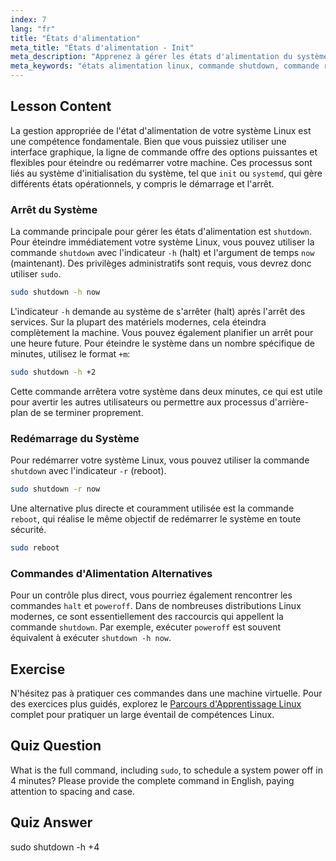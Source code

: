 ```yaml
---
index: 7
lang: "fr"
title: "États d'alimentation"
meta_title: "États d'alimentation - Init"
meta_description: "Apprenez à gérer les états d'alimentation du système Linux. Ce guide couvre les commandes essentielles d'arrêt (shutdown), de redémarrage (reboot) et de halt pour éteindre ou redémarrer votre système Linux en toute sécurité. Maîtrisez ces commandes Linux fondamentales pour l'administration système."
meta_keywords: "états alimentation linux, commande shutdown, commande reboot, commande halt, poweroff linux, redémarrer linux, administration système linux, linux débutants, commandes linux, systemd, init"
---
```


## Lesson Content

La gestion appropriée de l'état d'alimentation de votre système Linux est une compétence fondamentale. Bien que vous puissiez utiliser une interface graphique, la ligne de commande offre des options puissantes et flexibles pour éteindre ou redémarrer votre machine. Ces processus sont liés au système d'initialisation du système, tel que `init` ou `systemd`, qui gère différents états opérationnels, y compris le démarrage et l'arrêt.

### Arrêt du Système

La commande principale pour gérer les états d'alimentation est `shutdown`. Pour éteindre immédiatement votre système Linux, vous pouvez utiliser la commande `shutdown` avec l'indicateur `-h` (halt) et l'argument de temps `now` (maintenant). Des privilèges administratifs sont requis, vous devrez donc utiliser `sudo`.

```bash
sudo shutdown -h now
```

L'indicateur `-h` demande au système de s'arrêter (halt) après l'arrêt des services. Sur la plupart des matériels modernes, cela éteindra complètement la machine. Vous pouvez également planifier un arrêt pour une heure future. Pour éteindre le système dans un nombre spécifique de minutes, utilisez le format `+m`:

```bash
sudo shutdown -h +2
```

Cette commande arrêtera votre système dans deux minutes, ce qui est utile pour avertir les autres utilisateurs ou permettre aux processus d'arrière-plan de se terminer proprement.

### Redémarrage du Système

Pour redémarrer votre système Linux, vous pouvez utiliser la commande `shutdown` avec l'indicateur `-r` (reboot).

```bash
sudo shutdown -r now
```

Une alternative plus directe et couramment utilisée est la commande `reboot`, qui réalise le même objectif de redémarrer le système en toute sécurité.

```bash
sudo reboot
```

### Commandes d'Alimentation Alternatives

Pour un contrôle plus direct, vous pourriez également rencontrer les commandes `halt` et `poweroff`. Dans de nombreuses distributions Linux modernes, ce sont essentiellement des raccourcis qui appellent la commande `shutdown`. Par exemple, exécuter `poweroff` est souvent équivalent à exécuter `shutdown -h now`.

## Exercise

N'hésitez pas à pratiquer ces commandes dans une machine virtuelle. Pour des exercices plus guidés, explorez le [Parcours d'Apprentissage Linux](https://labex.io/fr/learn/linux) complet pour pratiquer un large éventail de compétences Linux.

## Quiz Question

What is the full command, including `sudo`, to schedule a system power off in 4 minutes? Please provide the complete command in English, paying attention to spacing and case.

## Quiz Answer

sudo shutdown -h +4
